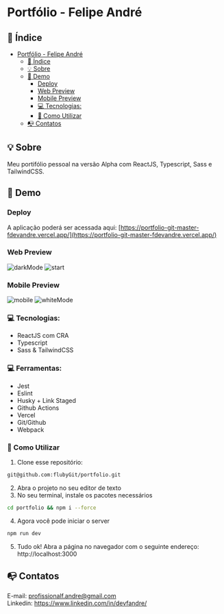 <br />

# Portfólio - Felipe André

## :checkered_flag: Índice

- [Portfólio - Felipe André](#portfólio---felipe-andré)
  - [:checkered_flag: Índice](#checkered_flag-índice)
  - [:bulb: Sobre](#bulb-sobre)
  - [:iphone: Demo](#iphone-demo)
    - [Deploy](#deploy)
    - [Web Preview](#web-preview)
    - [Mobile Preview](#mobile-preview)
    - [:computer: Tecnologias:](#computer-tecnologias)
    - [:wrench: Como Utilizar](#wrench-como-utilizar)
  - [:mailbox_with_no_mail: Contatos](#mailbox_with_no_mail-contatos)

## :bulb: Sobre

Meu portifólio pessoal na versão Alpha com ReactJS,
Typescript, Sass e TailwindCSS.

## :iphone: Demo

### Deploy

A aplicação poderá ser acessada aqui: [https://portfolio-git-master-fdevandre.vercel.app/](https://portfolio-git-master-fdevandre.vercel.app/)

### Web Preview

![darkMode](https://user-images.githubusercontent.com/49297012/93130211-98664800-f6a8-11ea-9360-51d1e3711d6a.png)
![start](https://user-images.githubusercontent.com/49297012/93129209-0742a180-f6a7-11ea-9182-b206a8c99eed.png)

### Mobile Preview

![mobile](https://user-images.githubusercontent.com/49297012/93129752-ea5a9e00-f6a7-11ea-8bd9-04479a7df437.png)
![whiteMode](https://user-images.githubusercontent.com/49297012/93130090-66ed7c80-f6a8-11ea-955d-40443e725cd4.png)

### :computer: Tecnologias:

- ReactJS com CRA
- Typescript
- Sass & TailwindCSS

### :computer: Ferramentas:

- Jest
- Eslint
- Husky + Link Staged
- Github Actions
- Vercel
- Git/Github
- Webpack

### :wrench: Como Utilizar

1. Clone esse repositório:

```sh
git@github.com:flubyGit/portfolio.git
```

2. Abra o projeto no seu editor de texto
3. No seu terminal, instale os pacotes necessários

```sh
cd portfolio && npm i --force
```

4. Agora você pode iniciar o server

```sh
npm run dev
```

5. Tudo ok! Abra a página no navegador com o seguinte endereço: http://localhost:3000

## :mailbox_with_no_mail: Contatos

E-mail: profissionalf.andre@gmail.com<br>
Linkedin: https://www.linkedin.com/in/devfandre/<br>
